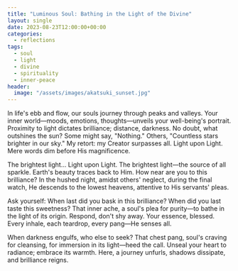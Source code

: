 ```yaml
---
title: "Luminous Soul: Bathing in the Light of the Divine"
layout: single
date: 2023-08-23T12:00:00+00:00
categories:
  - reflections
tags:
  - soul
  - light
  - divine
  - spirituality
  - inner-peace
header:
  image: "/assets/images/akatsuki_sunset.jpg"
---
```


In life's ebb and flow, our souls journey through peaks and valleys. Your inner world—moods, emotions, thoughts—unveils your well-being's portrait. Proximity to light dictates brilliance; distance, darkness. No doubt, what outshines the sun? Some might say, "Nothing." Others, "Countless stars brighter in our sky." My retort: my Creator surpasses all. Light upon Light. Mere words dim before His magnificence.

The brightest light... Light upon Light. The brightest light—the source of all sparkle. Earth's beauty traces back to Him. How near are you to this brilliance? In the hushed night, amidst others' neglect, during the final watch, He descends to the lowest heavens, attentive to His servants' pleas.

Ask yourself: When last did you bask in this brilliance? When did you last taste this sweetness? That inner ache, a soul's plea for purity—to bathe in the light of its origin. Respond, don't shy away. Your essence, blessed. Every inhale, each teardrop, every pang—He senses all.

When darkness engulfs, who else to seek? That chest pang, soul's craving for cleansing, for immersion in its light—heed the call. Unseal your heart to radiance; embrace its warmth. Here, a journey unfurls, shadows dissipate, and brilliance reigns.
